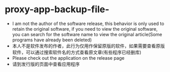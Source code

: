 # proxy-app-backup-file-
- I am not the author of the software release, this behavior is only used to retain the original software, if you need to view the original software, you can search for the software name to view the original article(Some programs have already been deleted)
-   本人不是软件发布的作者，此行为仅用作保留原版的软件，如果需要查看原版软件，可以通过搜索软件名的方式查看原文章(有些程序已经删库)
- Please check out the application on the release page
-   请到发行版的页面中查看应用程序
